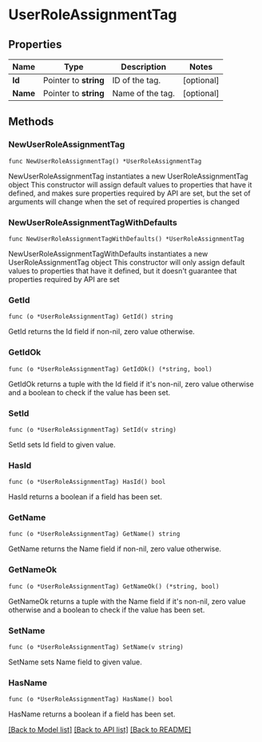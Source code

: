 # UserRoleAssignmentTag

## Properties

Name | Type | Description | Notes
------------ | ------------- | ------------- | -------------
**Id** | Pointer to **string** | ID of the tag. | [optional] 
**Name** | Pointer to **string** | Name of the tag. | [optional] 

## Methods

### NewUserRoleAssignmentTag

`func NewUserRoleAssignmentTag() *UserRoleAssignmentTag`

NewUserRoleAssignmentTag instantiates a new UserRoleAssignmentTag object
This constructor will assign default values to properties that have it defined,
and makes sure properties required by API are set, but the set of arguments
will change when the set of required properties is changed

### NewUserRoleAssignmentTagWithDefaults

`func NewUserRoleAssignmentTagWithDefaults() *UserRoleAssignmentTag`

NewUserRoleAssignmentTagWithDefaults instantiates a new UserRoleAssignmentTag object
This constructor will only assign default values to properties that have it defined,
but it doesn't guarantee that properties required by API are set

### GetId

`func (o *UserRoleAssignmentTag) GetId() string`

GetId returns the Id field if non-nil, zero value otherwise.

### GetIdOk

`func (o *UserRoleAssignmentTag) GetIdOk() (*string, bool)`

GetIdOk returns a tuple with the Id field if it's non-nil, zero value otherwise
and a boolean to check if the value has been set.

### SetId

`func (o *UserRoleAssignmentTag) SetId(v string)`

SetId sets Id field to given value.

### HasId

`func (o *UserRoleAssignmentTag) HasId() bool`

HasId returns a boolean if a field has been set.

### GetName

`func (o *UserRoleAssignmentTag) GetName() string`

GetName returns the Name field if non-nil, zero value otherwise.

### GetNameOk

`func (o *UserRoleAssignmentTag) GetNameOk() (*string, bool)`

GetNameOk returns a tuple with the Name field if it's non-nil, zero value otherwise
and a boolean to check if the value has been set.

### SetName

`func (o *UserRoleAssignmentTag) SetName(v string)`

SetName sets Name field to given value.

### HasName

`func (o *UserRoleAssignmentTag) HasName() bool`

HasName returns a boolean if a field has been set.


[[Back to Model list]](../README.md#documentation-for-models) [[Back to API list]](../README.md#documentation-for-api-endpoints) [[Back to README]](../README.md)


